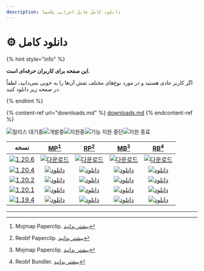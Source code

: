 ```yaml
---
description: دانلود کامل فایل اجرایی پلاسما
---
```


# ⚙️ دانلود کامل

{% hint style="info" %}

**این صفحه برای کاربران حرفه‌ای است.**

اگر کاربر عادی هستید و در مورد نوع‌های مختلف نقش آن‌ها را به خوبی نمی‌دانید،
لطفاً در صفحه زیر دانلود کنید.

{% endhint %}

{% content-ref url="downloads.md" %}
[downloads.md](downloads.md)
{% endcontent-ref %}

[wtr]: https://badge.plazmamc.org/0/در%20حال%20انتظار%20برای%20انتشار

![릴리스 대기중][wtr]![개발중](https://badge.plazmamc.org/1/개발중)![지원중](https://badge.plazmamc.org/2/지원중)![기능 지원 중단](https://badge.plazmamc.org/6/기능%20지원%20중단)![지원 종료](https://badge.plazmamc.org/4/지원%20종료)

|                                        نسخه                                       |                            [MP](#user-content-fn-1)[^1]                            |                            [RP](#user-content-fn-2)[^2]                            |                            [MB](#user-content-fn-3)[^3]                            |                            [RB](#user-content-fn-4)[^4]                            |
| :-------------------------------------------------------------------------------: | :--------------------------------------------------------------------------------: | :--------------------------------------------------------------------------------: | :--------------------------------------------------------------------------------: | :--------------------------------------------------------------------------------: |
| [![1.20.6](https://badge.plazmamc.org/1/1.20.6)](https://git.plazmamc.org/1.20.6) |   [![다운로드](https://badge.plazmamc.org/1/다운로드)](https://dl.plazmamc.org/1.20.6/0)   |   [![다운로드](https://badge.plazmamc.org/1/다운로드)](https://dl.plazmamc.org/1.20.6/1)   |   [![다운로드](https://badge.plazmamc.org/1/다운로드)](https://dl.plazmamc.org/1.20.6/2)   |   [![다운로드](https://badge.plazmamc.org/1/다운로드)](https://dl.plazmamc.org/1.20.6/3)   |
| [![1.20.4](https://badge.plazmamc.org/2/1.20.4)](https://git.plazmamc.org/1.20.4) | [![دانلود](https://badge.plazmamc.org/1/دانلود)](https://dl.plazmamc.org/1.20.4/0) | [![دانلود](https://badge.plazmamc.org/1/دانلود)](https://dl.plazmamc.org/1.20.4/1) | [![دانلود](https://badge.plazmamc.org/1/دانلود)](https://dl.plazmamc.org/1.20.4/2) | [![دانلود](https://badge.plazmamc.org/1/دانلود)](https://dl.plazmamc.org/1.20.4/3) |
| [![1.20.2](https://badge.plazmamc.org/6/1.20.2)](https://git.plazmamc.org/1.20.2) | [![دانلود](https://badge.plazmamc.org/1/دانلود)](https://dl.plazmamc.org/1.20.2/0) | [![دانلود](https://badge.plazmamc.org/1/دانلود)](https://dl.plazmamc.org/1.20.2/1) | [![دانلود](https://badge.plazmamc.org/1/دانلود)](https://dl.plazmamc.org/1.20.2/2) | [![دانلود](https://badge.plazmamc.org/1/دانلود)](https://dl.plazmamc.org/1.20.2/3) |
| [![1.20.1](https://badge.plazmamc.org/4/1.20.1)](https://git.plazmamc.org/1.20.1) | [![دانلود](https://badge.plazmamc.org/1/دانلود)](https://dl.plazmamc.org/1.20.1/0) | [![دانلود](https://badge.plazmamc.org/1/دانلود)](https://dl.plazmamc.org/1.20.1/1) | [![دانلود](https://badge.plazmamc.org/1/دانلود)](https://dl.plazmamc.org/1.20.1/2) | [![دانلود](https://badge.plazmamc.org/1/دانلود)](https://dl.plazmamc.org/1.20.1/3) |
| [![1.19.4](https://badge.plazmamc.org/4/1.19.4)](https://git.plazmamc.org/1.19.4) | [![دانلود](https://badge.plazmamc.org/1/دانلود)](https://dl.plazmamc.org/1.19.4/0) | [![دانلود](https://badge.plazmamc.org/1/دانلود)](https://dl.plazmamc.org/1.19.4/1) | [![دانلود](https://badge.plazmamc.org/1/دانلود)](https://dl.plazmamc.org/1.19.4/2) | [![دانلود](https://badge.plazmamc.org/1/دانلود)](https://dl.plazmamc.org/1.19.4/3) |

***

[^1]: Mojmap Paperclip. [بیشتر بدانید](../administration/getting-started#id-2)

[^2]: Reobf Paperclip. [بیشتر بدانید](../administration/getting-started#id-2)

[^3]: Mojmap Paperclip. [بیشتر بدانید](../administration/getting-started#id-2)

[^4]: Reobf Bundler. [بیشتر بدانید](../administration/getting-started#id-2)
